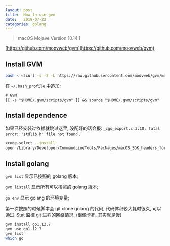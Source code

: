 ```yaml
---
layout: post
title:  How to use gvm
date:   2019-07-22
categories: golang
---
```


> macOS Mojave Version 10.14.1

[https://github.com/moovweb/gvm](https://github.com/moovweb/gvm)

## Install GVM

```bash
bash < <(curl -s -S -L https://raw.githubusercontent.com/moovweb/gvm/master/binscripts/gvm-installer)
```

在 `~/.bash_profile` 中追加:

```text
# GVM
[[ -s "$HOME/.gvm/scripts/gvm" ]] && source "$HOME/.gvm/scripts/gvm"
```

## Install dependence

如果已经安装过依赖就跳过这里, 没配好的话会报: `_cgo_export.c:3:10: fatal error: 'stdlib.h' file not found` .

```bash
xcode-select --install
open /Library/Developer/CommandLineTools/Packages/macOS_SDK_headers_for_macOS_10.14.pkg
```

## Install golang

`gvm list` 显示已按照的 golang 版本;

`gvm listall` 显示所有可以按照的 golang 版本;

`go env` 显示 golang 的环境变量;

第一次按照的时候脚本会 git clone golang 的代码, 代码体积较大耗时很久, 可以通过 iStat 监控 git 进程的网络情况.
(很像卡死, 其实就是慢)

```bash
gvm install go1.12.7
gvm use go1.12.7
gvm list
which go
```
